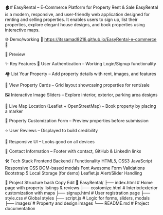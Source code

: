 
🏠# EasyRental – E-Commerce Platform for Property Rent & Sale
EasyRental is a modern, responsive, and user-friendly web application designed for renting and selling properties. It enables users to sign up, list their properties, explore elegant house designs, and book properties using interactive maps.

🌐  Demo/working 
🚀  https://itssamad8218.github.io/EasyRental-e-commerce
📌 

📸 Preview

✨ Key Features
🔐 User Authentication – Working Login/Signup functionality

🏘 List Your Property – Add property details with rent, images, and features

🏡 View Property Cards – Grid layout showcasing properties for rent/sale

🖼 Interactive Image Sliders – Explore interior, exterior, parking area designs

📍 Live Map Location (Leaflet + OpenStreetMap) – Book property by placing a marker

🧾 Property Customization Form – Preview properties before submission

⭐ User Reviews – Displayed to build credibility

📱 Responsive UI – Looks good on all devices

📩 Contact Information – Footer with contact, GitHub & LinkedIn links

🛠 Tech Stack
Frontend	Backend / Functionality
HTML5, CSS3	JavaScript
Responsive CSS	DOM-based modals
Font Awesome	Form Validations
Bootstrap 5	Local Storage (for demo)
Leaflet.js	Alert/Slider Handling

📂 Project Structure
bash
Copy
Edit
📁 EasyRental/
├── index.html             # Home page with property listings & reviews
├── costomize.html         # Interior/exterior customization with maps
├── signup.html            # User registration page
├── style.css              # Global styles
├── script.js              # Logic for forms, sliders, modals
├── images/                # Property and design images
└── README.md              # Project documentation

